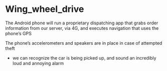 # Wing_wheel_drive

The Android phone will run a proprietary dispatching app that grabs order information from our server, via 4G, and executes navigation that uses the phone’s GPS

The phone’s accelerometers and speakers are in place in case of attempted theft
  - we can recognize the car is being picked up, and sound an incredibly loud and annoying alarm
